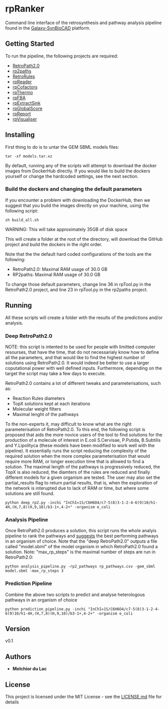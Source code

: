 # rpRanker

Command line interface of the retrosynthesis and pathway analysis pipeline found in the [Galaxy-SynBioCAD](https://galaxy-synbiocad.org/) platform.

## Getting Started

To run the pipeline, the following projects are required:
- [RetroPath2.0](https://github.com/Galaxy-SynBioCAD/RetroPath2)
- [rp2paths](https://github.com/Galaxy-SynBioCAD/rp2paths)
- [RetroRules](https://github.com/Galaxy-SynBioCAD/RetroRules)
- [rpReader](https://github.com/Galaxy-SynBioCAD/rpReader)
- [rpCofactors](https://github.com/Galaxy-SynBioCAD/rpCofactors)
- [rpThermo](https://github.com/Galaxy-SynBioCAD/rpThermo)
- [rpFBA](https://github.com/Galaxy-SynBioCAD/rpFBA)
- [rpExtractSink](https://github.com/Galaxy-SynBioCAD/rpExtractSink)
- [rpGlobalScore](https://github.com/Galaxy-SynBioCAD/rpGlobalScore)
- [rpReport](https://github.com/Galaxy-SynBioCAD/rpReport)
- [rpVisualiser](https://github.com/Galaxy-SynBioCAD/rpVisualiser)

## Installing

First thing to do is to untar the GEM SBML models files:

```
tar -xf models.tar.xz
```

By default, running any of the scripts will attempt to download the docker images from DockerHub directly. If you would like to build the dockers yourself or change the hardcoded settings, see the next section.

### Build the dockers and changing the default parameters

If you encounter a problem with downloading the DockerHub, then we suggest that you build the images directly on your machine, using the following script:

```
sh build_all.sh
```

WARNING: This will take approximately 35GB of disk space

This will create a folder at the root of the directory, will download the GitHub project and build the dockers in the right order.

Note that the the default hard coded configurations of the tools are the following:
- RetroPath2.0: Maximal RAM usage of 30.0 GB
- RP2paths: Maximal RAM usage of 30.0 GB

To change those default parameters, change line 36 in rpTool.py in the RetroPath2.0 project, and line 23 in rpTool.py in the rp2paths project.

## Running

All these scripts will create a folder with the results of the predictions and/or analysis.

### Deep RetroPath2.0

NOTE: this script is intented to be used for people with limitted computer resourses, that have the time, that do not necessarialy know how to define all the parameters, and that would like to find the highest number of solutions using RetroPath2.0. It would indeed be better to use a larger coputational power with well defined inputs. Furthermore, depending on the target the script may take a few days to execute.

RetroPath2.0 contains a lot of different tweaks and parameterisations, such as:
- Reaction Rules diameters
- TopX solutions kept at each iterations
- Molecular weight filters
- Maximal lenght of the pathways

To the non-experts it, may difficult to know what are the right parameterisation of RetroPath2.0. To this end, the following script is proposed that aids the more novice users of the tool to find solutions for the production of a molecule of interest in E.coli S.Cervisae, P.Putida, B.Subtilis and Y.Lipolityca (these models have been modified to work well with the pipeline). It essentially runs the script reducing the complexity of the required solution when the more complex parameterisation that would require more RAM, or longer execution time that is allowed to find a solution. The maximal length of the pathways is progressively reduced, the TopX is also reduced, the diamters of the rules are reduced and finally different models for a given organism are tested. The user may also set the partial_results flag to return partial results, that is, when the exploration of the network is interupted due to lack of RAM or time, but where some solutions are still found.

```
python deep_rp2.py -inchi "InChI=1S/C6H6O4/c7-5(8)3-1-2-4-6(9)10/h1-4H,(H,7,8)(H,9,10)/b3-1+,4-2+" -organism e_coli
```

### Analysis Pipeline

Once RetroPath2.0 produces a solution, this script runs the whole analyis pipeline to rank the pathways and <ins>suggests</ins> the best performing pathways in an organism of choice. Note that the "deep RetroPath2.0" outputs a file called "model.sbml" of the model organism in which RetroPath2.0 found a solution. Note: "max_rp_steps" is the maximal number of steps are run in RetroPath2.0:

```
python analysis_pipeline.py -rp2_pathways rp_pathways.csv -gem_sbml model.sbml -max_rp_steps 3 
```

### Prediction Pipeline

Combine the above two scripts to predict and analyse heterologous pathways in an organism of choice

```
python prediction_pipeline.py -inchi "InChI=1S/C6H6O4/c7-5(8)3-1-2-4-6(9)10/h1-4H,(H,7,8)(H,9,10)/b3-1+,4-2+" -organism e_coli
```

## Version

v0.1

## Authors

* **Melchior du Lac**

## License

This project is licensed under the MIT License - see the [LICENSE.md](LICENSE.md) file for details
